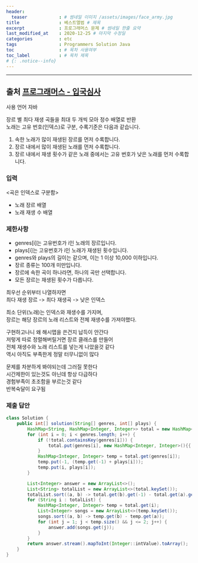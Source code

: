 ```yaml
---
header:
  teaser            : # 썸네일 이미지 /assets/images/face_army.jpg
title               : 베스트앨범 # 제목
excerpt             : 프로그래머스 문제 # 썸네일 한줄 요약
last_modified_at    : 2020-12-25 # 마지막 수정일
categories          : etc
tags                : Programmers Solution Java
toc                 : # 목차 사용여부
toc_label           : # 목차 제목
# {: .notice--info}
---
```


---
## 출처 [프로그래머스 - 입국심사](https://programmers.co.kr/learn/courses/30/lessons/42579)

사용 언어 자바

장르 별 최다 재생 곡들을 최대 두 개씩 모아 정수 배열로 반환  
노래는 고유 번호(인덱스)로 구분, 수록기준은 다음과 같습니다.

1. 속한 노래가 많이 재생된 장르를 먼저 수록합니다.
2. 장르 내에서 많이 재생된 노래를 먼저 수록합니다.
3. 장르 내에서 재생 횟수가 같은 노래 중에서는 고유 번호가 낮은 노래를 먼저 수록합니다.
   
### 입력

<곡은 인덱스로 구분함>

- 노래 장르 배열
- 노래 재생 수 배열

### 제한사항

- genres[i]는 고유번호가 i인 노래의 장르입니다.
- plays[i]는 고유번호가 i인 노래가 재생된 횟수입니다.
- genres와 plays의 길이는 같으며, 이는 1 이상 10,000 이하입니다.
- 장르 종류는 100개 미만입니다.
- 장르에 속한 곡이 하나라면, 하나의 곡만 선택합니다.
- 모든 장르는 재생된 횟수가 다릅니다.

최우선 순위부터 나열하자면  
최다 재생 장르 -> 최다 재생곡 -> 낮은 인덱스  

최소 단위(노래)는 인덱스와 재생수를 가지며,  
장르는 해당 장르의 노래 리스트와 전체 재생수를 가져야했다.  

구현하고나니 왜 해시맵을 쓴건지 납득이 안간다  
저렇게 따로 정렬해버릴거면 장르 클래스를 만들어  
전체 재생수와 노래 리스트를 넣는게 나았을것 같다  
역시 아직도 부족한게 정말 터무니없이 많다  

문제를 차분하게 봐야되는데 그러질 못한다  
시간제한이 있는것도 아닌데 항상 다급하다  
경험부족이 초조함을 부르는것 같다  
반복숙달이 요구됨  

### 제출 답안

```java
class Solution {
    public int[] solution(String[] genres, int[] plays) {
        HashMap<String, HashMap<Integer, Integer>> total = new HashMap<>();
        for (int i = 0; i < genres.length; i++) {
            if (!total.containsKey(genres[i])) {
                total.put(genres[i], new HashMap<Integer, Integer>(){{ put(-1, 0); }});
            }
            HashMap<Integer, Integer> temp = total.get(genres[i]);
            temp.put(-1, (temp.get(-1) + plays[i]));
            temp.put(i, plays[i]);
        }

        List<Integer> answer = new ArrayList<>();
        List<String> totalList = new ArrayList<>(total.keySet());
        totalList.sort((a, b) -> total.get(b).get(-1) - total.get(a).get(-1));
        for (String i : totalList) {
            HashMap<Integer, Integer> temp = total.get(i);
            List<Integer> songs = new ArrayList<>(temp.keySet());
            songs.sort((a, b) -> temp.get(b) - temp.get(a));
            for (int j = 1; j < temp.size() && j <= 2; j++) {
                answer.add(songs.get(j));
            }
        }
        return answer.stream().mapToInt(Integer::intValue).toArray();
    }
}
```